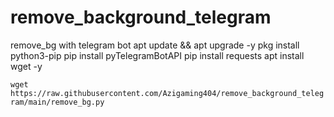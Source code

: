 # remove_background_telegram
remove_bg with telegram bot
apt update && apt upgrade -y
pkg install python3-pip
pip install pyTelegramBotAPI
pip install requests
apt install wget -y

`wget https://raw.githubusercontent.com/Azigaming404/remove_background_telegram/main/remove_bg.py`
